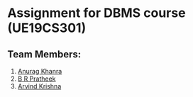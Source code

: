 # Assignment for DBMS course (UE19CS301)

## Team Members:
1. [Anurag Khanra](https://github.com/anuragisfree)
2. [B R Pratheek](!https://github.com/pratheek3010)
3. [Arvind Krishna](!https://github.com/ArvindAroo)
